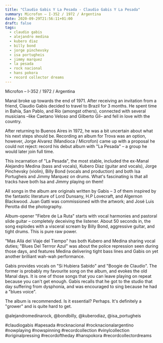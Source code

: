 ```yaml
---
title: "Claudio Gabis Y La Pesada - Claudio Gabis Y La Pesada"
summary: Microfon – I-352 / 1972 / Argentina
date: 2020-09-29T21:56:11+01:00
draft: false
tags:
  - claudio gabis
  - alejandro medina
  - kubero diaz
  - billy bond
  - jorge pinchevsky
  - isa portugheis
  - jimmy marquez
  - la pesada
  - rock nacional
  - hans pokora
  - record collector dreams
---
```

Microfon – I-352 / 1972 / Argentina

Manal broke up towards the end of 1971. After receiving an invitation from a friend, Claudio Gabis decided to travel to Brazil for 3 months. He spent time in Bahía, San Pablo, and Río (amongst others), connected with several musicians –like Caetano Veloso and Gilberto Gil– and fell in love with the country.

After returning to Buenos Aires in 1972, he was a bit uncertain about what his next steps should be. Recording an album for Trova was an option, however, Jorge Alvarez (Mandioca / Microfon) came up with a proposal he could not reject: record his debut album with "La Pesada" – a group he would later join full time.

This incarnation of "La Pesada", the most stable, included the ex-Manal Alejandro Medina (bass and vocals), Kubero Díaz (guitar and vocals), Jorge Pinchevsky (violin), Billy Bond (vocals and production) and both Isa Portugheis and Jimmy Marquez on drums. What's fascinating is that all tracks have both Isa and Jimmy playing on them!

All songs in the album are originals written by Gabis – 3 of them inspired by the fantastic literature of Lord Dunsany, H.P Lovecraft, and Algernon Blackwood. Juan Gatti was commissioned with the artwork; and José Luis Perotta did the photography.

Album-opener "Fiebre de La Ruta" starts with vocal harmonies and pastoral slide guitar – completely deceiving the listener. About 50 seconds in, the song explodes with a visceral scream by Billy Bond, aggressive guitar, and tight drums. This is pure raw power.

"Mas Allá del Viaje del Tiempo" has both Kubero and Medina sharing vocal duties; "Blues Del Terrror Azul" was about the police repression seen during those days, and features Medina delivering tight bass lines and Gabis on yet another brilliant wah-wah performance.

Gabis provides vocals on "Si Hubiera Sabido" and "Boogie de Claudio". The former is probably my favourite song on the album, and evokes the old Manal days. It is one of those songs that you can leave playing on repeat because you can't get enough. Gabis recalls that he got to the studio that day suffering from dysphonia, and was encouraged to sing because he had a "blues voice".

The album is recommended. Is it essential? Perhaps. It's definitely a "grower" and is quite hard to get.

@alejandromedinarock, @bondbilly, @kuberodiaz, @isa_portugheis

#claudiogabis #lapesada #rocknacional #rocknacionalargentino #nowplaying #nowspinning #recordcollection #vinylcollection #originalpressing #recordoftheday #hanspokora #recordcollectordreams
